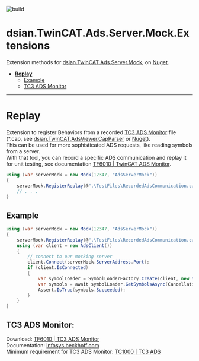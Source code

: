 
![build](https://github.com/densogiaichned/dsian.TwinCAT.Ads.Server.Mock/workflows/build/badge.svg?branch=main)
# dsian.TwinCAT.Ads.Server.Mock.Extensions

Extension methods for [dsian.TwinCAT.Ads.Server.Mock](https://github.com/densogiaichned/dsian.TwinCAT.Ads.Server.Mock), on [Nuget](https://www.nuget.org/packages/dsian.TwinCAT.Ads.Server.Mock/).

* **[Replay](#replay)**
  * [Example](#replayexample)
  * [TC3 ADS Monitor](#tc3adsmonitor)   
---

# Replay

Extension to register Behaviors from a recorded [TC3 ADS Monitor](https://www.beckhoff.com/en-en/products/automation/twincat/tfxxxx-twincat-3-functions/tf6xxx-tc3-connectivity/tf6010.html) file (*.cap, see [dsian.TwinCAT.AdsViewer.CapParser](https://github.com/densogiaichned/dsian.TwinCAT.AdsViewer.CapParser) or [Nuget](https://www.nuget.org/packages/dsian.TwinCAT.AdsViewer.CapParser.Lib/)).  
This can be used for more sophisticated ADS requests, like reading symbols from a server.  
With that tool, you can record a specific ADS communication and replay it for unit testing, see documentation [TF6010 | TwinCAT ADS Monitor](https://infosys.beckhoff.com/index.php?content=../content/1033/tc3_ads_diag_aid/36028797134849931.html).

```csharp
using (var serverMock = new Mock(12347, "AdsServerMock"))
{
    serverMock.RegisterReplay(@".\TestFiles\RecordedAdsCommunication.cap");
    // . . .
}
```
<a name="replayexample"/>

## Example

```csharp
using (var serverMock = new Mock(12347, "AdsServerMock"))
{
    serverMock.RegisterReplay(@".\TestFiles\RecordedAdsCommunication.cap");
    using (var client = new AdsClient())
    {
        // connect to our mocking server
        client.Connect(serverMock.ServerAddress.Port);
        if (client.IsConnected)
        {
            var symbolLoader = SymbolLoaderFactory.Create(client, new SymbolLoaderSettings(SymbolsLoadMode.Flat, TcAds.ValueAccess.ValueAccessMode.Default));
            var symbols = await symbolLoader.GetSymbolsAsync(CancellationToken.None);
            Assert.IsTrue(symbols.Succeeded);
        }
    }
}
```  
<a name="tc3adsmonitor"/>

## TC3 ADS Monitor:
Download: [TF6010 | TC3 ADS Monitor](https://www.beckhoff.com/en-en/products/automation/twincat/tfxxxx-twincat-3-functions/tf6xxx-tc3-connectivity/tf6010.html)  
Documentation: [infosys.beckhoff.com](https://infosys.beckhoff.com/index.php?content=../content/1033/tc3_ads_diag_aid/36028797134849931.html)  
Minimum requirement for TC3 ADS Monitor: [TC1000 | TC3 ADS](https://www.beckhoff.com/en-en/products/automation/twincat/tc1xxx-twincat-3-base/tc1000.html)
